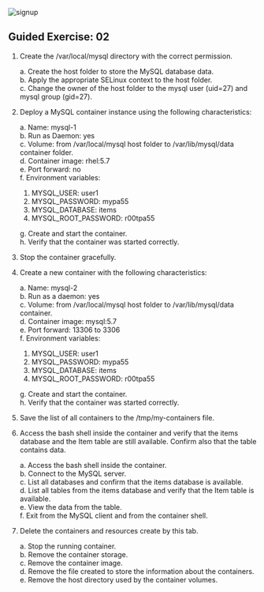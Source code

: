 ![signup](https://github.com/gitops97123/DockerOps/blob/main/icons/logo.png?raw=true)

## Guided Exercise: 02 

1.	Create the /var/local/mysql directory with the correct permission.<br>

    a.	Create the host folder to store the MySQL database data.<br>
    b.	Apply the appropriate SELinux context to the host folder.<br>
    c.	Change the owner of the host folder to the mysql user (uid=27) and mysql group (gid=27).<br>

2.	Deploy a MySQL container instance using the following characteristics:<br>

    a.	Name: mysql-1<br>
    b.	Run as Daemon: yes<br>
    c.	Volume: from /var/local/mysql host folder to /var/lib/mysql/data container folder.<br>
    d.	Container image: rhel:5.7<br>
    e.	Port forward: no<br>
    f.	Environment variables:<br>
     1) MYSQL_USER: user1
 	 2) MYSQL_PASSWORD: mypa55
	 3) MYSQL_DATABASE: items
	 4) MYSQL_ROOT_PASSWORD: r00tpa55
   
    g. Create and start the container.<br>
    h. Verify that the container was started correctly.<br>

3.	Stop the container gracefully.

4.	Create a new container with the following characteristics:<br>

    a.	Name: mysql-2<br>
    b.	Run as a daemon: yes<br>
    c.	Volume: from /var/local/mysql host folder to /var/lib/mysql/data container.<br>
    d.	Container image: mysql:5.7<br>
    e.	Port forward: 13306 to 3306<br>
    f.	Environment variables:
     1) MYSQL_USER: user1
     2) MYSQL_PASSWORD: mypa55
     3) MYSQL_DATABASE: items
     4) MYSQL_ROOT_PASSWORD: r00tpa55
    
    g.	Create and start the container.<br>
    h.	Verify that the container was started correctly. <br>

5.	Save the list of all containers to the /tmp/my-containers file.

6.	Access the bash shell inside the container and verify that the items database and the Item table are still available. Confirm also that the table contains data.<br>

    a.	Access the bash shell inside the container.<br>
    b.	Connect to the MySQL server.<br>
    c.	List all databases and confirm that the items database is available.<br>
    d.	List all tables from the items database and verify that the Item table is available.<br>
    e.	View the data from the table. <br>
    f.	Exit from the MySQL client and from the container shell.<br>

7.	Delete the containers and resources create by this tab.<br>

    a.	Stop the running container.<br>
    b.	Remove the container storage.<br>
    c.	Remove the container image.<br>
    d.	Remove the file created to store the information about the containers.<br>
    e.	Remove the host directory used by the container volumes.<br>
